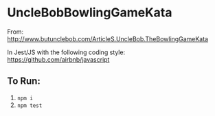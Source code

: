 # UncleBobBowlingGameKata

From: http://www.butunclebob.com/ArticleS.UncleBob.TheBowlingGameKata

In Jest/JS with the following coding style: https://github.com/airbnb/javascript

## To Run:

1. `npm i`
2. `npm test`

